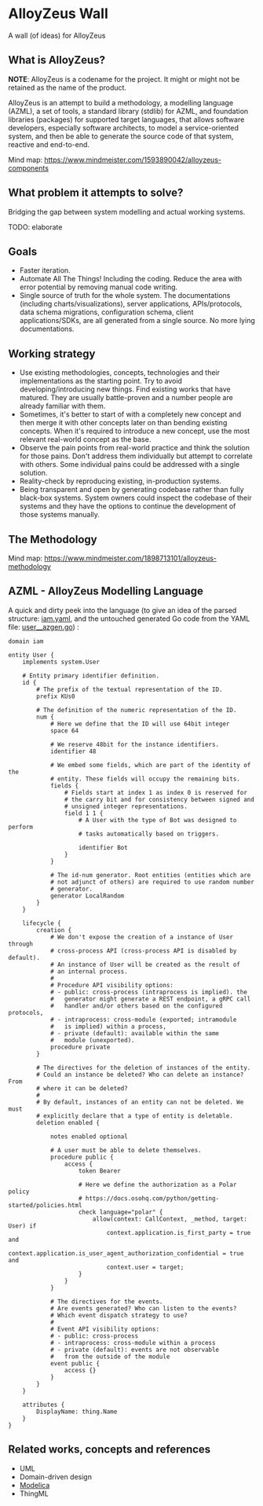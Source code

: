 # AlloyZeus Wall
A wall (of ideas) for AlloyZeus

## What is AlloyZeus?

**NOTE**: AlloyZeus is a codename for the project. It might or might not be
retained as the name of the product.

AlloyZeus is an attempt to build a methodology, a modelling language (AZML),
a set of tools, a standard library (stdlib) for AZML, and foundation
libraries (packages) for supported target languages, that allows software
developers, especially software architects, to model a service-oriented
system, and then be able to generate the source code of that system,
reactive and end-to-end.

Mind map: https://www.mindmeister.com/1593890042/alloyzeus-components

## What problem it attempts to solve?

Bridging the gap between system modelling and actual working systems.

TODO: elaborate

## Goals

- Faster iteration.
- Automate All The Things! Including the coding. Reduce the area with
  error potential by removing manual code writing.
- Single source of truth for the whole system. The documentations
  (including charts/visualizations), server applications, APIs/protocols,
  data schema migrations, configuration schema, client applications/SDKs,
  are all generated from a single source. No more lying documentations.

## Working strategy

- Use existing methodologies, concepts, technologies and their
  implementations as the starting point. Try to avoid
  developing/introducing new things. Find existing works that have matured.
  They are usually battle-proven and a number people are already
  familiar with them.
- Sometimes, it's better to start of with a completely new concept and
  then merge it with other concepts later on than bending existing
  concepts. When it's required to introduce a new concept, use the most
  relevant real-world concept as the base.
- Observe the pain points from real-world practice and think the solution
  for those pains. Don't address them individually but attempt to
  correlate with others. Some individual pains could be addressed with
  a single solution.
- Reality-check by reproducing existing, in-production systems.
- Being transparent and open by generating codebase rather than fully
  black-box systems. System owners could inspect the codebase of their
  systems and they have the options to continue the development of those
  systems manually.

## The Methodology

Mind map: https://www.mindmeister.com/1898713101/alloyzeus-methodology

## AZML - AlloyZeus Modelling Language

A quick and dirty peek into the language (to give an idea of the parsed
structure: [iam.yaml](https://github.com/alloyzeus/az-wall/blob/master/case-studies/iam.yaml),
and the untouched generated Go code from the YAML file:
[user__azgen.go](https://github.com/kadisoka/kadisoka-framework/blob/562fadec0bc1a7f694959fcfea82043427881796/iam/pkg/iam/user__azgen.go)) :

```
domain iam

entity User {
    implements system.User

    # Entity primary identifier definition.
    id {
        # The prefix of the textual representation of the ID.
        prefix KUs0

        # The definition of the numeric representation of the ID.
        num {
            # Here we define that the ID will use 64bit integer
            space 64
            
            # We reserve 48bit for the instance identifiers.
            identifier 48
            
            # We embed some fields, which are part of the identity of the
            # entity. These fields will occupy the remaining bits.
            fields {
                # Fields start at index 1 as index 0 is reserved for
                # the carry bit and for consistency between signed and
                # unsigned integer representations.
                field 1 1 {
                    # A User with the type of Bot was designed to perform
                    # tasks automatically based on triggers.

                    identifier Bot
                }
            }

            # The id-num generator. Root entities (entities which are
            # not adjunct of others) are required to use random number
            # generator.
            generator LocalRandom
        }
    }

    lifecycle {
        creation {
            # We don't expose the creation of a instance of User through
            # cross-process API (cross-process API is disabled by default).
            # An instance of User will be created as the result of
            # an internal process.
            #
            # Procedure API visibility options:
            # - public: cross-process (intraprocess is implied). the
            #   generator might generate a REST endpoint, a gRPC call
            #   handler and/or others based on the configured protocols,
            # - intraprocess: cross-module (exported; intramodule
            #   is implied) within a process,
            # - private (default): available within the same
            #   module (unexported).
            procedure private
        }

        # The directives for the deletion of instances of the entity.
        # Could an instance be deleted? Who can delete an instance? From
        # where it can be deleted?
        #
        # By default, instances of an entity can not be deleted. We must
        # explicitly declare that a type of entity is deletable.
        deletion enabled {
        
            notes enabled optional

            # A user must be able to delete themselves.
            procedure public {
                access {
                    token Bearer
                    
                    # Here we define the authorization as a Polar policy
                    # https://docs.osohq.com/python/getting-started/policies.html
                    check language="polar" {
                        allow(context: CallContext, _method, target: User) if
                            context.application.is_first_party = true and
                            context.application.is_user_agent_authorization_confidential = true and
                            context.user = target;
                    }
                }
            }

            # The directives for the events.
            # Are events generated? Who can listen to the events?
            # Which event dispatch strategy to use?
            #
            # Event API visibility options:
            # - public: cross-process
            # - intraprocess: cross-module within a process
            # - private (default): events are not observable
            #   from the outside of the module
            event public {
                access {}
            }
        }
    }

    attributes {
        DisplayName: thing.Name
    }
}

```

## Related works, concepts and references

- UML
- Domain-driven design
- [Modelica](https://modelica.org/documents/MLS.pdf)
- ThingML
